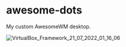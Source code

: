 # awesome-dots
My custom AwesomeWM desktop.

![VirtualBox_Framework_21_07_2022_01_16_06](https://user-images.githubusercontent.com/79030093/180098405-6e585e56-6608-4dd5-b829-4df41fda4d82.png)

